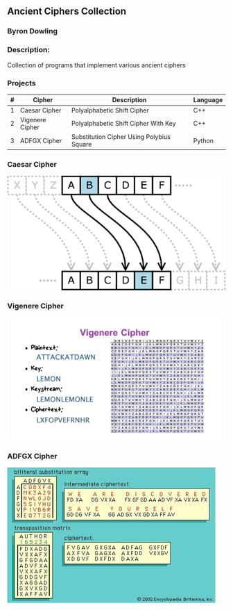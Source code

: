 ## Ancient Ciphers Collection
### Byron Dowling
### Description:
Collection of programs that implement various ancient ciphers

### Projects

|   #   | Cipher          | Description                                | Language |
| :---: | --------------- | ------------------------------------------ | ---------|
|   1   | Caesar Cipher   | Polyalphabetic Shift Cipher                | C++      |
|   2   | Vigenere Cipher | Polyalphabetic Shift Cipher With Key       | C++      |
|   3   | ADFGX Cipher    | Substitution Cipher Using Polybius Square  | Python   |



### Caesar Cipher
![CCI](https://github.com/Byron-Dowling/Ancient-Ciphers/blob/main/Projects/Caesar%20Cipher/Caesar_substition_cipher-750x393.png?raw=true)

### Vigenere Cipher
![VG1](https://github.com/Byron-Dowling/Ancient-Ciphers/blob/main/Projects/Vigenere%20Cipher/Vigenere+Cipher.jpg?raw=true)

### ADFGX Cipher
![AD1](https://github.com/Byron-Dowling/Ancient-Ciphers/blob/main/Projects/ADFGX%20Cipher/6f13c711596b3e62fffc90e6c748f13e.jpg?raw=true)
